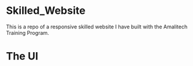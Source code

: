 # Skilled_Website

This is a repo of a responsive skilled website I have built with the Amalitech Training Program. 

# The UI



